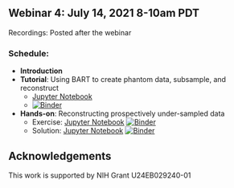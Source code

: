 ## Webinar 4: July 14, 2021 8-10am PDT

Recordings: Posted after the webinar  

### Schedule:
- **Introduction**
- **Tutorial**: Using BART to create phantom data, subsample, and reconstruct
  - [Jupyter Notebook](./tutorial/webinar4_tutorial.ipynb)
  - [![Binder](https://mybinder.org/badge_logo.svg)](https://mybinder.org/v2/gh/mrirecon/bart-webinars/master?filepath=webinar4/tutorial/webinar4_tutorial.ipynb)
- **Hands-on**: Reconstructing prospectively under-sampled data
  - Exercise: [Jupyter Notebook](exercise/webinar4_exercise.ipynb) [![Binder](https://mybinder.org/badge_logo.svg)](https://mybinder.org/v2/gh/mrirecon/bart-webinars/master?filepath=webinar4/exercise/webinar4_exercise.ipynb)
  - Solution: [Jupyter Notebook](exercise/webinar4_exercise_soln.ipynb) [![Binder](https://mybinder.org/badge_logo.svg)](https://mybinder.org/v2/gh/mrirecon/bart-webinars/master?filepath=webinar4/exercise/webinar4_exercise_soln.ipynb)

## Acknowledgements
This work is supported by NIH Grant U24EB029240-01
